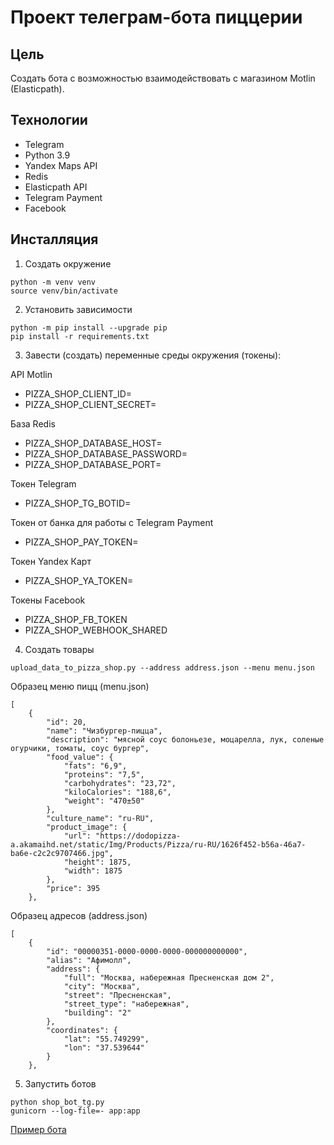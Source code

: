 # Проект телеграм-бота пиццерии
## Цель  
Создать бота с возможностью взаимодействовать с магазином Motlin (Elasticpath).  

## Технологии  
- Telegram  
- Python 3.9  
- Yandex Maps API  
- Redis  
- Elasticpath API
- Telegram Payment  
- Facebook  


## Инсталляция  
1. Создать окружение  
```
python -m venv venv  
source venv/bin/activate  
```
2. Установить зависимости  
```
python -m pip install --upgrade pip  
pip install -r requirements.txt  
```
3. Завести (создать) переменные среды окружения (токены):  

API Motlin  
- PIZZA_SHOP_CLIENT_ID=  
- PIZZA_SHOP_CLIENT_SECRET=  

База Redis  
- PIZZA_SHOP_DATABASE_HOST=  
- PIZZA_SHOP_DATABASE_PASSWORD=  
- PIZZA_SHOP_DATABASE_PORT=  

Токен Telegram  
- PIZZA_SHOP_TG_BOTID=  

Токен от банка для работы с Telegram Payment
- PIZZA_SHOP_PAY_TOKEN=  

Токен Yandex Карт
- PIZZA_SHOP_YA_TOKEN=  

Токены Facebook  
- PIZZA_SHOP_FB_TOKEN  
- PIZZA_SHOP_WEBHOOK_SHARED  

4. Создать товары
```
upload_data_to_pizza_shop.py --address address.json --menu menu.json
```
Образец меню пицц (menu.json)
```
[
	{
		"id": 20,
		"name": "Чизбургер-пицца",
		"description": "мясной соус болоньезе, моцарелла, лук, соленые огурчики, томаты, соус бургер",
		"food_value": {
			"fats": "6,9",
			"proteins": "7,5",
			"carbohydrates": "23,72",
			"kiloCalories": "188,6",
			"weight": "470±50"
		},
		"culture_name": "ru-RU",
		"product_image": {
			"url": "https://dodopizza-a.akamaihd.net/static/Img/Products/Pizza/ru-RU/1626f452-b56a-46a7-ba6e-c2c2c9707466.jpg",
			"height": 1875,
			"width": 1875
		},
		"price": 395
	},
```
Образец адресов (address.json)
```
[
    {
        "id": "00000351-0000-0000-0000-000000000000",
        "alias": "Афимолл",
        "address": {
            "full": "Москва, набережная Пресненская дом 2",
            "city": "Москва",
            "street": "Пресненская",
            "street_type": "набережная",
            "building": "2"
        },
        "coordinates": {
            "lat": "55.749299",
            "lon": "37.539644"
        }
    },
```

5. Запустить ботов  
```
python shop_bot_tg.py  
gunicorn --log-file=- app:app 
```

[Пример бота](https://t.me/pizzeria_student83_bot)  
 
